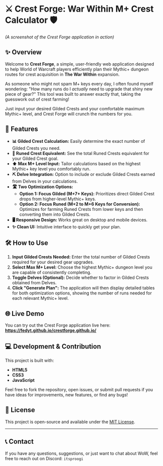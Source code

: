 

# ⚔️ Crest Forge: War Within M+ Crest Calculator 🛡️

*(A screenshot of the Crest Forge application in action)*

## ✨ Overview

Welcome to **Crest Forge**, a simple, user-friendly web application designed to help World of Warcraft players efficiently plan their Mythic+ dungeon routes for crest acquisition in **The War Within** expansion.

As someone who might not spam M+ keys every day, I often found myself wondering: "How many runs do I *actually* need to upgrade that shiny new piece of gear?" This tool was built to answer exactly that, taking the guesswork out of crest farming\!

Just input your desired Gilded Crests and your comfortable maximum Mythic+ level, and Crest Forge will crunch the numbers for you.

## 🚀 Features

  * **📊 Gilded Crest Calculation:** Easily determine the exact number of Gilded Crests you need.
  * **🔢 Runed Crest Equivalent:** See the total Runed Crests equivalent for your Gilded Crest goal.
  * **⬆️ Max M+ Level Input:** Tailor calculations based on the highest Mythic+ key level you comfortably run.
  * **⛏️ Delve Integration:** Option to include or exclude Gilded Crests earned from Delves in your calculations.
  * **🛣️ Two Optimization Options:**
      * **Option 1: Focus Gilded (M+7+ Keys):** Prioritizes direct Gilded Crest drops from higher-level Mythic+ keys.
      * **Option 2: Focus Runed (M+2 to M+6 Keys for Conversion):** Optimizes for farming Runed Crests from lower keys and then converting them into Gilded Crests.
  * **🖥️ Responsive Design:** Works great on desktop and mobile devices.
  * **✨ Clean UI:** Intuitive interface to quickly get your plan.

## 🛠️ How to Use

1.  **Input Gilded Crests Needed:** Enter the total number of Gilded Crests required for your desired gear upgrades.
2.  **Select Max M+ Level:** Choose the highest Mythic+ dungeon level you are capable of consistently completing.
3.  **Toggle Delves (Optional):** Decide whether to factor in Gilded Crests obtained from Delves.
4.  **Click "Generate Plan":** The application will then display detailed tables for both optimization options, showing the number of runs needed for each relevant Mythic+ level.

## 🌐 Live Demo

You can try out the Crest Forge application live here:
**https://fedyt.github.io/crestforge.github.io/**

## 💻 Development & Contribution

This project is built with:

  * **HTML5**
  * **CSS3**
  * **JavaScript**

Feel free to fork the repository, open issues, or submit pull requests if you have ideas for improvements, new features, or find any bugs\!

## 📜 License

This project is open-source and available under the [MIT License](https://www.google.com/search?q=LICENSE).

-----

## 📞 Contact

If you have any questions, suggestions, or just want to chat about WoW, feel free to reach out on Discord: `itsproogi`

